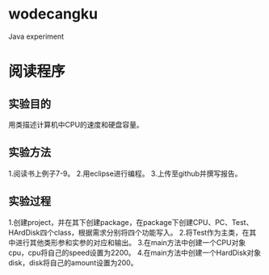 # wodecangku
Java experiment

# 阅读程序

## 实验目的
用类描述计算机中CPU的速度和硬盘容量。

## 实验方法
1.阅读书上例子7-9。
2.用eclipse进行编程。
3.上传至github并撰写报告。

## 实验过程
1.创建project，并在其下创建package，在package下创建CPU、PC、Test、HArdDisk四个class，根据需求分别将四个功能写入。
2.将Test作为主类，在其中进行其他类形参和实参的对应和输出。
3.在main方法中创建一个CPU对象cpu，cpu将自己的speed设置为2200。
4.在main方法中创建一个HardDisk对象disk，disk将自己的amount设置为200。

